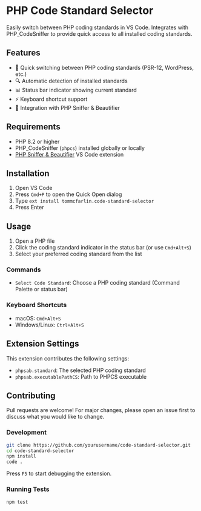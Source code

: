 # PHP Code Standard Selector

Easily switch between PHP coding standards in VS Code. Integrates with PHP_CodeSniffer to provide quick access to all installed coding standards.

## Features

- 🔄 Quick switching between PHP coding standards (PSR-12, WordPress, etc.)
- 🔍 Automatic detection of installed standards
- 📊 Status bar indicator showing current standard
- ⚡️ Keyboard shortcut support
- 🔌 Integration with PHP Sniffer & Beautifier

## Requirements

- PHP 8.2 or higher
- PHP_CodeSniffer (`phpcs`) installed globally or locally
- [PHP Sniffer & Beautifier](https://marketplace.visualstudio.com/items?itemName=valeryanm.vscode-phpsab) VS Code extension

## Installation

1. Open VS Code
2. Press `Cmd+P` to open the Quick Open dialog
3. Type `ext install tommcfarlin.code-standard-selector`
4. Press Enter

## Usage

1. Open a PHP file
2. Click the coding standard indicator in the status bar (or use `Cmd+Alt+S`)
3. Select your preferred coding standard from the list

### Commands

- `Select Code Standard`: Choose a PHP coding standard (Command Palette or status bar)

### Keyboard Shortcuts

- macOS: `Cmd+Alt+S`
- Windows/Linux: `Ctrl+Alt+S`

## Extension Settings

This extension contributes the following settings:

- `phpsab.standard`: The selected PHP coding standard
- `phpsab.executablePathCS`: Path to PHPCS executable

## Contributing

Pull requests are welcome! For major changes, please open an issue first to discuss what you would like to change.

### Development

```bash
git clone https://github.com/yourusername/code-standard-selector.git
cd code-standard-selector
npm install
code .
```

Press `F5` to start debugging the extension.

### Running Tests

```bash
npm test
```
